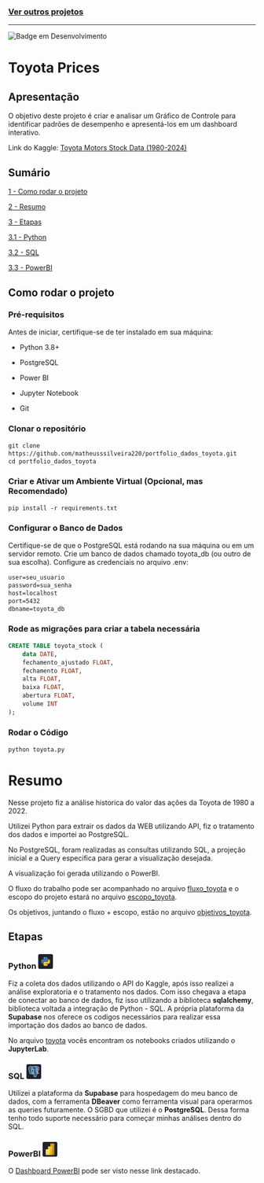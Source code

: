 ### [Ver outros projetos](https://github.com/matheusssilveira220/portfolio_dados)
---
![Badge em Desenvolvimento](http://img.shields.io/static/v1?label=STATUS&message=EM%20DESENVOLVIMENTO&color=GREEN&style=for-the-badge)
# Toyota Prices

## Apresentação
O objetivo deste projeto é criar e analisar um Gráfico de Controle para identificar padrões de desempenho e apresentá-los em um dashboard interativo.

Link do Kaggle: [Toyota Motors Stock Data (1980-2024)](https://www.kaggle.com/datasets/mhassansaboor/toyota-motors-stock-data-2980-2024)

## Sumário
[1 - Como rodar o projeto](#Como-rodar-o-projeto)

[2 - Resumo](#Resumo)

[3 - Etapas](#Etapas)

[3.1 - Python](#Python)

[3.2 - SQL](#SQL)

[3.3 - PowerBI](#PowerBI)

## Como rodar o projeto

### Pré-requisitos

Antes de iniciar, certifique-se de ter instalado em sua máquina:

- Python 3.8+

- PostgreSQL

- Power BI

- Jupyter Notebook

- Git

### Clonar o repositório
```
git clone https://github.com/matheusssilveira220/portfolio_dados_toyota.git
cd portfolio_dados_toyota
```
### Criar e Ativar um Ambiente Virtual (Opcional, mas Recomendado)
```
pip install -r requirements.txt
```
### Configurar o Banco de Dados

Certifique-se de que o PostgreSQL está rodando na sua máquina ou em um servidor remoto.
Crie um banco de dados chamado toyota_db (ou outro de sua escolha).
Configure as credenciais no arquivo .env:
```
user=seu_usuario
password=sua_senha
host=localhost
port=5432
dbname=toyota_db
```
### Rode as migrações para criar a tabela necessária

```sql
CREATE TABLE toyota_stock (
    data DATE,
    fechamento_ajustado FLOAT,
    fechamento FLOAT,
    alta FLOAT,
    baixa FLOAT,
    abertura FLOAT,
    volume INT
);
```

### Rodar o Código
```
python toyota.py
```
# Resumo

Nesse projeto fiz a análise historica do valor das ações da Toyota de 1980 a 2022.

Utilizei Python para extrair os dados da WEB utilizando API, fiz o tratamento dos dados e importei ao PostgreSQL.

No PostgreSQL, foram realizadas as consultas utilizando SQL, a projeção inicial e a Query especifica para gerar a visualização desejada.

A visualização foi gerada utilizando o PowerBI.

O fluxo do trabalho pode ser acompanhado no arquivo [fluxo_toyota](https://github.com/matheusssilveira220/portfolio_dados_toyota/blob/main/fluxo_toyota_0.2.pdf) e o escopo do projeto estará no arquivo [escopo_toyota](https://github.com/matheusssilveira220/portfolio_dados_toyota/blob/main/escopo_toyota.pdf).

Os objetivos, juntando o fluxo + escopo, estão no arquivo [objetivos_toyota](https://github.com/matheusssilveira220/portfolio_dados_toyota/blob/main/objetivos_toyota.pdf).

## Etapas

### Python <img alt="Python" height="30" width="30" src="https://github.com/gui-bus/TechIcons/blob/main/Dark/Python.svg">

Fiz a coleta dos dados utilizando o API do Kaggle, após isso realizei a análise exploratoria e o tratamento nos dados. Com isso chegava a etapa de conectar ao banco de dados, fiz isso utilizando a biblioteca **sqlalchemy**, biblioteca voltada a integração de Python - SQL. A própria plataforma da **Supabase** nos oferece os codigos necessários para realizar essa importação dos dados ao banco de dados.

No arquivo [toyota](https://github.com/matheusssilveira220/portfolio_dados_toyota/blob/main/toyota.ipynb) vocês encontram os notebooks criados utilizando o **JupyterLab**.

### SQL <img alt="SQL" height="30" width="30" src="https://github.com/gui-bus/TechIcons/blob/main/Dark/Postgresql.svg">

Utilizei a plataforma da **Supabase** para hospedagem do meu banco de dados, com a ferramenta **DBeaver** como ferramenta visual para operarmos as queries futuramente. O SGBD que utilizei é o **PostgreSQL**. Dessa forma tenho todo suporte necessário para começar minhas análises dentro do SQL.

### PowerBI <img alt="PowerBI" height="30" width="30" src="https://github.com/gui-bus/TechIcons/blob/main/Dark/Power%20BI.svg">

O [Dashboard PowerBI](https://app.powerbi.com/view?r=eyJrIjoiNWY1ZjAwZDktMDA3MC00OTUwLThiZDgtNjc0NGMyMzY1NzQyIiwidCI6IjljMTdjMzNhLWJhMGItNDM0MS04ZjI5LTZjYWVkYjAxN2NhMyJ9&pageName=a246d69471eb9602b248) pode ser visto nesse link destacado.
